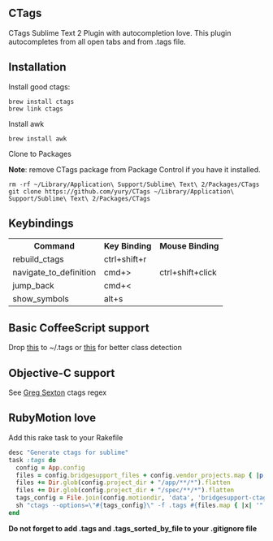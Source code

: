 CTags
-----

CTags Sublime Text 2 Plugin with autocompletion love. This plugin autocompletes from all open tabs and from .tags file.


Installation
------------

Install good ctags:

    brew install ctags
    brew link ctags

Install awk

    brew install awk

Clone to Packages

**Note**: remove CTags package from Package Control if you have it installed.

    rm -rf ~/Library/Application\ Support/Sublime\ Text\ 2/Packages/CTags
    git clone https://github.com/yury/CTags ~/Library/Application\ Support/Sublime\ Text\ 2/Packages/CTags
    
Keybindings
-----------

<table>
    <tr>
        <th>
            Command
        </th>
        <th>
            Key Binding
        </th>
        <th>
            Mouse Binding
        </th>
    </tr>
    <tr>
        <td>
            rebuild_ctags
        </td>
        <td>
            ctrl+shift+r
        </td>
        <td></td>
    </tr>
    <tr>
        <td>navigate_to_definition</td>
        <td>cmd+&gt;</td>
        <td>ctrl+shift+click</td>
    </tr>
    <tr>
        <td>jump_back</td>
        <td>cmd+&lt;</td>
        <td></td>
    </tr>
    <tr>
        <td>show_symbols</td>
        <td>alt+s</td>
        <td></td>
    </tr>
</table>

Basic CoffeeScript support
--------------------------

Drop [this](https://gist.github.com/1932675) to ~/.tags or [this](https://gist.github.com/2624883) for better class detection

Objective-C support
-------------------

See [Greg Sexton](http://www.gregsexton.org/2011/04/objective-c-exuberant-ctags-regex/) ctags regex

RubyMotion love
---------------

Add this rake task to your Rakefile

```ruby
desc "Generate ctags for sublime"
task :tags do
  config = App.config
  files = config.bridgesupport_files + config.vendor_projects.map { |p| Dir.glob(File.join(p.path, '*.bridgesupport')) }.flatten
  files += Dir.glob(config.project_dir + "/app/**/*").flatten
  files += Dir.glob(config.project_dir + "/spec/**/*").flatten
  tags_config = File.join(config.motiondir, 'data', 'bridgesupport-ctags.cfg')
  sh "ctags --options=\"#{tags_config}\" -f .tags #{files.map { |x| '"' + x + '"' }.join(' ')}"
end
```


**Do not forget to add .tags and .tags_sorted_by_file to your .gitignore file**

